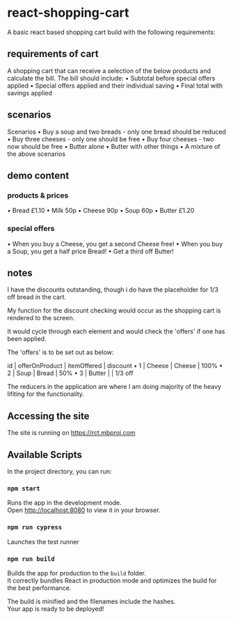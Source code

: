 # react-shopping-cart

A basic react based shopping cart build with the following requirements:

## requirements of cart

A shopping cart that can receive a selection of the below products and calculate the bill. The bill should include:
• Subtotal before special offers applied
• Special offers applied and their individual saving
• Final total with savings applied

## scenarios

Scenarios
• Buy a soup and two breads - only one bread should be reduced
• Buy three cheeses - only one should be free
• Buy four cheeses - two now should be free
• Butter alone
• Butter with other things
• A mixture of the above scenarios

## demo content

### products & prices

• Bread £1.10
• Milk 50p
• Cheese 90p
• Soup 60p
• Butter £1.20

### special offers

• When you buy a Cheese, you get a second Cheese free!
• When you buy a Soup, you get a half price Bread!
• Get a third off Butter!

## notes

I have the discounts outstanding, though i do have the placeholder for 1/3 off bread in the cart.

My function for the discount checking would occur as the shopping cart is rendered to the screen.

It would cycle through each element and would check the 'offers' if one has been applied.

The 'offers' is to be set out as below:

id | offerOnProduct | itemOffered | discount
• 1 | Cheese | Cheese | 100%
• 2 | Soup | Bread | 50%
• 3 | Butter | | 1/3 off

The reducers in the application are where I am doing majority of the heavy lifiting for the functionality.

## Accessing the site

The site is running on https://rct.mbproj.com

## Available Scripts

In the project directory, you can run:

### `npm start`

Runs the app in the development mode.\
Open [http://localhost:8080](http://localhost:8080) to view it in your browser.

### `npm run cypress`

Launches the test runner

### `npm run build`

Builds the app for production to the `build` folder.\
It correctly bundles React in production mode and optimizes the build for the best performance.

The build is minified and the filenames include the hashes.\
Your app is ready to be deployed!

